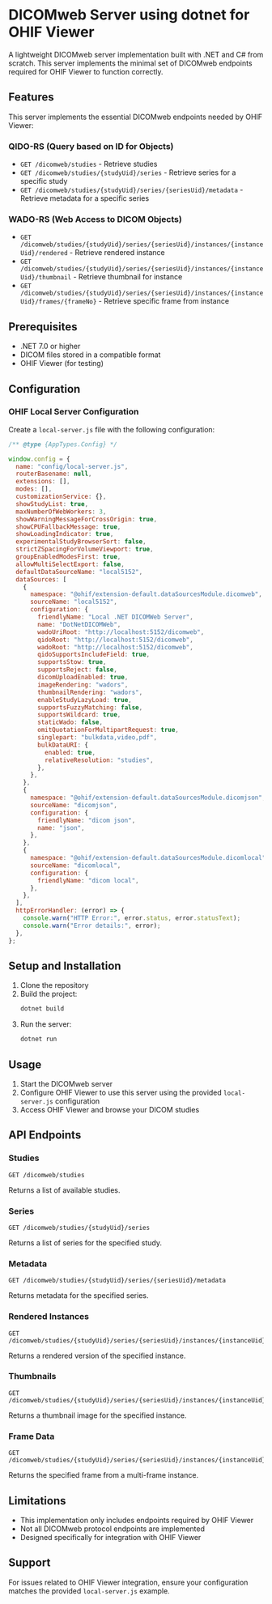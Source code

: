 # DICOMweb Server using dotnet for OHIF Viewer

A lightweight DICOMweb server implementation built with .NET and C# from scratch. This server implements the minimal set of DICOMweb endpoints required for OHIF Viewer to function correctly.

## Features

This server implements the essential DICOMweb endpoints needed by OHIF Viewer:

### QIDO-RS (Query based on ID for Objects)

- `GET /dicomweb/studies` - Retrieve studies
- `GET /dicomweb/studies/{studyUid}/series` - Retrieve series for a specific study
- `GET /dicomweb/studies/{studyUid}/series/{seriesUid}/metadata` - Retrieve metadata for a specific series

### WADO-RS (Web Access to DICOM Objects)

- `GET /dicomweb/studies/{studyUid}/series/{seriesUid}/instances/{instanceUid}/rendered` - Retrieve rendered instance
- `GET /dicomweb/studies/{studyUid}/series/{seriesUid}/instances/{instanceUid}/thumbnail` - Retrieve thumbnail for instance
- `GET /dicomweb/studies/{studyUid}/series/{seriesUid}/instances/{instanceUid}/frames/{frameNo}` - Retrieve specific frame from instance

## Prerequisites

- .NET 7.0 or higher
- DICOM files stored in a compatible format
- OHIF Viewer (for testing)

## Configuration

### OHIF Local Server Configuration

Create a `local-server.js` file with the following configuration:

```javascript
/** @type {AppTypes.Config} */

window.config = {
  name: "config/local-server.js",
  routerBasename: null,
  extensions: [],
  modes: [],
  customizationService: {},
  showStudyList: true,
  maxNumberOfWebWorkers: 3,
  showWarningMessageForCrossOrigin: true,
  showCPUFallbackMessage: true,
  showLoadingIndicator: true,
  experimentalStudyBrowserSort: false,
  strictZSpacingForVolumeViewport: true,
  groupEnabledModesFirst: true,
  allowMultiSelectExport: false,
  defaultDataSourceName: "local5152",
  dataSources: [
    {
      namespace: "@ohif/extension-default.dataSourcesModule.dicomweb",
      sourceName: "local5152",
      configuration: {
        friendlyName: "Local .NET DICOMWeb Server",
        name: "DotNetDICOMWeb",
        wadoUriRoot: "http://localhost:5152/dicomweb",
        qidoRoot: "http://localhost:5152/dicomweb",
        wadoRoot: "http://localhost:5152/dicomweb",
        qidoSupportsIncludeField: true,
        supportsStow: true,
        supportsReject: false,
        dicomUploadEnabled: true,
        imageRendering: "wadors",
        thumbnailRendering: "wadors",
        enableStudyLazyLoad: true,
        supportsFuzzyMatching: false,
        supportsWildcard: true,
        staticWado: false,
        omitQuotationForMultipartRequest: true,
        singlepart: "bulkdata,video,pdf",
        bulkDataURI: {
          enabled: true,
          relativeResolution: "studies",
        },
      },
    },
    {
      namespace: "@ohif/extension-default.dataSourcesModule.dicomjson",
      sourceName: "dicomjson",
      configuration: {
        friendlyName: "dicom json",
        name: "json",
      },
    },
    {
      namespace: "@ohif/extension-default.dataSourcesModule.dicomlocal",
      sourceName: "dicomlocal",
      configuration: {
        friendlyName: "dicom local",
      },
    },
  ],
  httpErrorHandler: (error) => {
    console.warn("HTTP Error:", error.status, error.statusText);
    console.warn("Error details:", error);
  },
};
```

## Setup and Installation

1. Clone the repository
2. Build the project:
   ```bash
   dotnet build
   ```
3. Run the server:
   ```bash
   dotnet run
   ```

## Usage

1. Start the DICOMweb server
2. Configure OHIF Viewer to use this server using the provided `local-server.js` configuration
3. Access OHIF Viewer and browse your DICOM studies

## API Endpoints

### Studies

```
GET /dicomweb/studies
```

Returns a list of available studies.

### Series

```
GET /dicomweb/studies/{studyUid}/series
```

Returns a list of series for the specified study.

### Metadata

```
GET /dicomweb/studies/{studyUid}/series/{seriesUid}/metadata
```

Returns metadata for the specified series.

### Rendered Instances

```
GET /dicomweb/studies/{studyUid}/series/{seriesUid}/instances/{instanceUid}/rendered
```

Returns a rendered version of the specified instance.

### Thumbnails

```
GET /dicomweb/studies/{studyUid}/series/{seriesUid}/instances/{instanceUid}/thumbnail
```

Returns a thumbnail image for the specified instance.

### Frame Data

```
GET /dicomweb/studies/{studyUid}/series/{seriesUid}/instances/{instanceUid}/frames/{frameNo}
```

Returns the specified frame from a multi-frame instance.

## Limitations

- This implementation only includes endpoints required by OHIF Viewer
- Not all DICOMweb protocol endpoints are implemented
- Designed specifically for integration with OHIF Viewer

## Support

For issues related to OHIF Viewer integration, ensure your configuration matches the provided `local-server.js` example.
